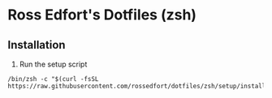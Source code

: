 # Ross Edfort's Dotfiles (zsh)
## Installation
1. Run the setup script
```shell
/bin/zsh -c "$(curl -fsSL https://raw.githubusercontent.com/rossedfort/dotfiles/zsh/setup/install.sh)"
```